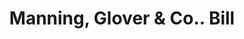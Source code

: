 ---
doi: 10.7916/D8HX2QNZ
date_other: '1860'
date_other_textual: 1860-1869
form: printed ephemera
genre:
- Invoices
name:
- Manning, Glover & Co.
object_in_context_url: https://biggert.cul.columbia.edu/items/view/ave_biggert_00419
subject_hierarchical_geographic:
- Boston, Massachusetts, United States
subject_name:
- Manning, Glover & Co.
title: Manning, Glover & Co.. Bill
sort_title: Manning, Glover & Co.. Bill
call_number: ave_biggert_00419
coordinates:
- 42.35805555555556,-71.06361111111111
pid: ave_biggert_00419
identifiers: ave_biggert_00419
thumbnail: https://derivativo-2.library.columbia.edu/iiif/2/ldpd:344191/full/!256,256/0/native.jpg
permalink: /biggert/ave_biggert_00419/
layout: iiif-image-page
---